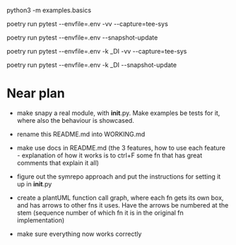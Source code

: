 


python3 -m examples.basics

poetry run pytest --envfile=.env -vv --capture=tee-sys

poetry run pytest --envfile=.env --snapshot-update



poetry run pytest --envfile=.env -k _DI -vv --capture=tee-sys

poetry run pytest --envfile=.env -k _DI --snapshot-update


# Near plan

- make snapy a real module, with __init__.py. Make examples be tests for it, where also the behaviour is showcased.
- rename this README.md into WORKING.md
- make use docs in  README.md   (the 3 features, how to use each feature - explanation of how it works is to ctrl+F some fn that has great comments that explain it all)
- figure out the symrepo approach and put the instructions for setting it up in __init__.py

- create a plantUML function call graph, where each fn gets its own box, and has arrows to other fns it uses. Have the arrows be numbered at the stem (sequence number of which fn it is in the original fn implementation)

- make sure everything now works correctly